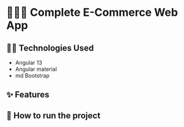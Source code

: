# 🛒🛒🛒 Complete E-Commerce Web App 

## 👩‍💻 Technologies Used 
+ Angular 13
+ Angular material
+ md Bootstrap

## ✨ Features

## 🤖 How to run the project

